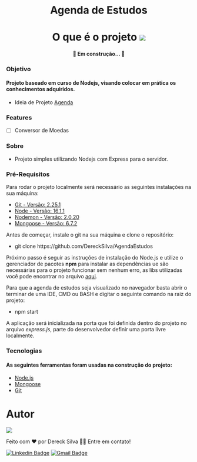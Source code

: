 <div align="center">
<h1>Agenda de Estudos</h1>
</div>
<div align="center">
<h1 >O que é o projeto <img src="https://cdn-icons-png.flaticon.com/32/3850/3850203.png"></h1>
</div>
<div>
<h4 align="center"> 
	🚧  Em construção...  🚧
</h4>
</div>

### Objetivo

<div>
<h4>Projeto baseado em curso de Nodejs, visando colocar em prática os conhecimentos adquiridos. </h4>
</div>

- Ideia de Projeto [Agenda](https://www.udemy.com/course/curso-de-javascript-moderno-do-basico-ao-avancado/)

### Features

- [ ] Conversor de Moedas

### Sobre

- Projeto simples utilizando Nodejs com Express para o servidor. 

### Pré-Requisitos

Para rodar o projeto localmente será necessário as seguintes instalações na sua máquina:

<ul><li><a href="#git">Git - Versão: 2.25.1</a></li>
<li><a href="#node">Node - Versão: 16.1.1</a></li>
<li><a href="">Nodemon - Versão: 2.0.20</a> </li>
<li><a href="#mongoose">Mongoose - Versão: 6.7.2</a></li>
</ul>

Antes de começar, instale o git na sua máquina e clone o repositório:

<ul><li>git clone https://github.com/DereckSilva/AgendaEstudos</li></ul>

Próximo passo é seguir as instruções de instalação do Node.js e utilize o gerenciador de pacotes <strong>npm</strong> para instalar as dependências ue são necessárias para o projeto funcionar sem nenhum erro, as libs utilizadas você pode encontrar no arquivo <a href='https://github.com/DereckSilva/AgendaEstudos/blob/master/package.json'>aqui</a>.

Para que a agenda de estudos seja visualizado no navegador basta abrir o terminar de uma IDE, CMD ou BASH e digitar o seguinte comando na raiz do projeto:

<ul><li>npm start</li></ul>

A aplicação será inicializada na porta que foi definida dentro do projeto no arquivo <em>express.js</em>, parte do desenvolvedor definir uma porta livre localmente.

### Tecnologias
<span id="doc"></span>
<h4>As seguintes ferramentas foram usadas na construção do projeto:</h4>

- [Node.js](https://nodejs.org/en/) <span id="node"></span>
- [Mongoose](https://mongoosejs.com/) <span id="mongoose"></span>
- [Git](https://git-scm.com)<span id="git"></span>

# Autor
<img src="https://avatars.githubusercontent.com/u/70153036?s=150&u=8e03e272b1a884652e7db30666f99a0e01b689c0&v=4">

Feito com ❤️ por Dereck Silva 👋🏾 Entre em contato!

[![Linkedin Badge](https://img.shields.io/badge/-Dereck-blue?style=flat-square&logo=Linkedin&logoColor=white&link=https://www.linkedin.com/in/dereck-silva/)](https://www.linkedin.com/in/dereck-silva/) 
[![Gmail Badge](https://img.shields.io/badge/-viniciusdereck39@gmail.com-c14438?style=flat-square&logo=Gmail&logoColor=white&link=mailto:viniciusdereck39@gmail.com)](mailto:viniciusdereck39@gmail.com)